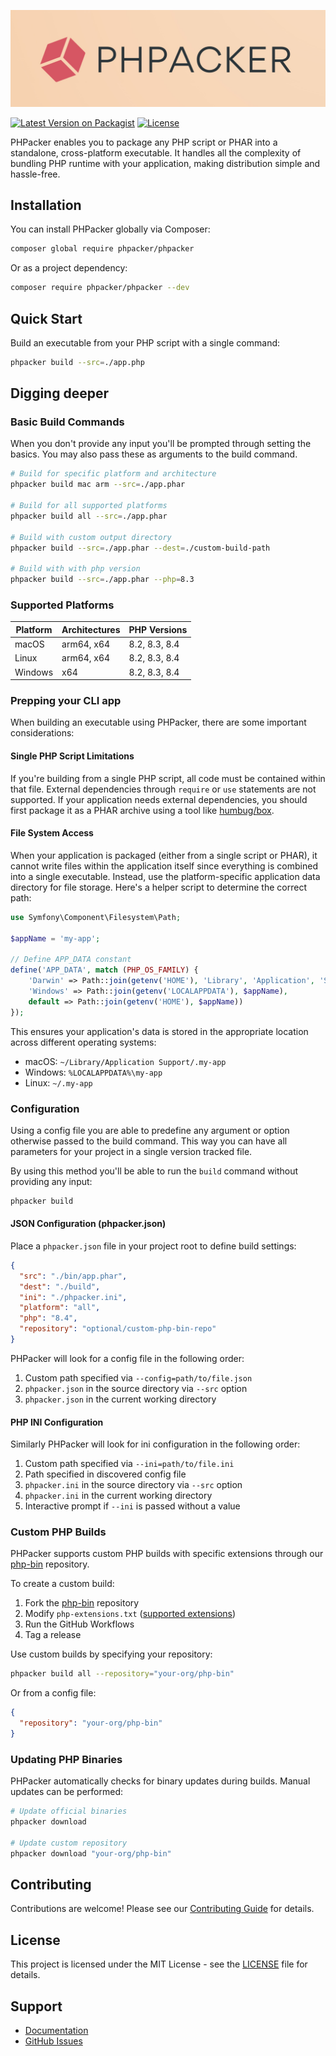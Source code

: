 <h1 style="position: absolute; left: -9999px;">PHPacker</h1>

![PHPacker](https://github.com/phpacker/phpacker/blob/main/art/readme-logo.jpg?raw=true)

[![Latest Version on Packagist](https://img.shields.io/packagist/v/phpacker/phpacker.svg)](https://packagist.org/packages/phpacker/phpacker)
[![License](https://img.shields.io/github/license/phpacker/phpacker.svg)](LICENSE.md)

PHPacker enables you to package any PHP script or PHAR into a standalone, cross-platform executable. It handles all the complexity of bundling PHP runtime with your application, making distribution simple and hassle-free.

## Installation

You can install PHPacker globally via Composer:

```bash
composer global require phpacker/phpacker
```

Or as a project dependency:

```bash
composer require phpacker/phpacker --dev
```

## Quick Start

Build an executable from your PHP script with a single command:

```bash
phpacker build --src=./app.php
```

## Digging deeper

### Basic Build Commands

When you don't provide any input you'll be prompted through setting the basics. You may also pass these as arguments to the build command.

```bash
# Build for specific platform and architecture
phpacker build mac arm --src=./app.phar

# Build for all supported platforms
phpacker build all --src=./app.phar

# Build with custom output directory
phpacker build --src=./app.phar --dest=./custom-build-path

# Build with with php version
phpacker build --src=./app.phar --php=8.3
```

### Supported Platforms

| Platform | Architectures | PHP Versions  |
| -------- | ------------- | ------------- |
| macOS    | arm64, x64    | 8.2, 8.3, 8.4 |
| Linux    | arm64, x64    | 8.2, 8.3, 8.4 |
| Windows  | x64           | 8.2, 8.3, 8.4 |

### Prepping your CLI app

When building an executable using PHPacker, there are some important considerations:

#### Single PHP Script Limitations

If you're building from a single PHP script, all code must be contained within that file. External dependencies through `require` or `use` statements are not supported. If your application needs external dependencies, you should first package it as a PHAR archive using a tool like [humbug/box](https://github.com/box-project/box).

#### File System Access

When your application is packaged (either from a single script or PHAR), it cannot write files within the application itself since everything is combined into a single executable. Instead, use the platform-specific application data directory for file storage. Here's a helper script to determine the correct path:

```php
use Symfony\Component\Filesystem\Path;

$appName = 'my-app';

// Define APP_DATA constant
define('APP_DATA', match (PHP_OS_FAMILY) {
    'Darwin' => Path::join(getenv('HOME'), 'Library', 'Application', 'Support', $appName),
    'Windows' => Path::join(getenv('LOCALAPPDATA'), $appName),
    default => Path::join(getenv('HOME'), $appName))
});
```

This ensures your application's data is stored in the appropriate location across different operating systems:

- macOS: `~/Library/Application Support/.my-app`
- Windows: `%LOCALAPPDATA%\my-app`
- Linux: `~/.my-app`

### Configuration

Using a config file you are able to predefine any argument or option otherwise passed to the build command. This way you can have all parameters for your project in a single version tracked file.

By using this method you'll be able to run the `build` command without providing any input:

```bash
phpacker build
```

#### JSON Configuration (phpacker.json)

Place a `phpacker.json` file in your project root to define build settings:

```json
{
  "src": "./bin/app.phar",
  "dest": "./build",
  "ini": "./phpacker.ini",
  "platform": "all",
  "php": "8.4",
  "repository": "optional/custom-php-bin-repo"
}
```

PHPacker will look for a config file in the following order:

1. Custom path specified via `--config=path/to/file.json`
2. `phpacker.json` in the source directory via `--src` option
3. `phpacker.json` in the current working directory

#### PHP INI Configuration

Similarly PHPacker will look for ini configuration in the following order:

1. Custom path specified via `--ini=path/to/file.ini`
2. Path specified in discovered config file
3. `phpacker.ini` in the source directory via `--src` option
4. `phpacker.ini` in the current working directory
5. Interactive prompt if `--ini` is passed without a value

### Custom PHP Builds

PHPacker supports custom PHP builds with specific extensions through our [php-bin](https://github.com/phpacker/php-bin) repository.

To create a custom build:

1. Fork the [php-bin](https://github.com/phpacker/php-bin) repository
2. Modify `php-extensions.txt` ([supported extensions](https://static-php.dev/en/guide/extensions.html))
3. Run the GitHub Workflows
4. Tag a release

Use custom builds by specifying your repository:

```bash
phpacker build all --repository="your-org/php-bin"
```

Or from a config file:

```json
{
  "repository": "your-org/php-bin"
}
```

### Updating PHP Binaries

PHPacker automatically checks for binary updates during builds. Manual updates can be performed:

```bash
# Update official binaries
phpacker download

# Update custom repository
phpacker download "your-org/php-bin"
```

## Contributing

Contributions are welcome! Please see our [Contributing Guide](CONTRIBUTING.md) for details.

## License

This project is licensed under the MIT License - see the [LICENSE](LICENSE.md) file for details.

## Support

- [Documentation](https://phpacker.github.io/docs)
- [GitHub Issues](https://github.com/phpacker/phpacker/issues)
